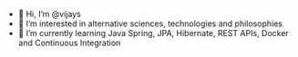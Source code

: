 - 👋 Hi, I’m @vijays
- 👀 I’m interested in alternative sciences, technologies and philosophies
- 🌱 I’m currently learning Java Spring, JPA, Hibernate, REST APIs, Docker and Continuous Integration

<!---
vijays/vijays is a ✨ special ✨ repository because its `README.md` (this file) appears on your GitHub profile.
You can click the Preview link to take a look at your changes.
--->
